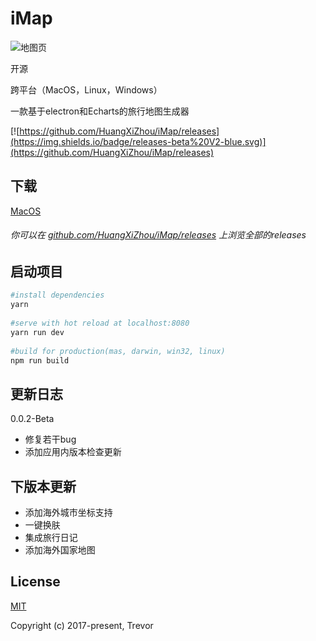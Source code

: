 # iMap

![地图页](http://ojiq40lzd.bkt.clouddn.com/5.png)

开源

跨平台（MacOS，Linux，Windows）

一款基于electron和Echarts的旅行地图生成器

[![https://github.com/HuangXiZhou/iMap/releases](https://img.shields.io/badge/releases-beta%20V2-blue.svg)](https://github.com/HuangXiZhou/iMap/releases)

## 下载
[MacOS](https://github.com/HuangXiZhou/iMap/releases/download/0.0.2-beta/iMap-0.0.2-beta-mac.zip)

###### 你可以在 [github.com/HuangXiZhou/iMap/releases](https://github.com/HuangXiZhou/iMap/releases) 上浏览全部的releases

## 启动项目
```bash
#install dependencies
yarn
 
#serve with hot reload at localhost:8080
yarn run dev
 
#build for production(mas, darwin, win32, linux)
npm run build
```

## 更新日志
0.0.2-Beta

* 修复若干bug
* 添加应用内版本检查更新

## 下版本更新
* 添加海外城市坐标支持
* 一键换肤
* 集成旅行日记
* 添加海外国家地图

## License
[MIT](https://opensource.org/licenses/MIT)

Copyright (c) 2017-present, Trevor
